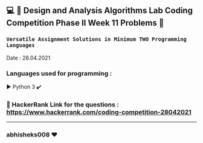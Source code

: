 ## :computer: :diamond_shape_with_a_dot_inside:  Design and Analysis Algorithms Lab Coding Competition Phase II  Week 11  Problems :diamond_shape_with_a_dot_inside:

### ```Versatile Assignment Solutions in Minimum TWO Programming Languages```
Date : 28.04.2021

### Languages used for programming :
   :arrow_forward: Python 3 :heavy_check_mark:
   


### :link: HackerRank Link for the questions : https://www.hackerrank.com/coding-competition-28042021

********************************************************
### abhisheks008 :heart:

